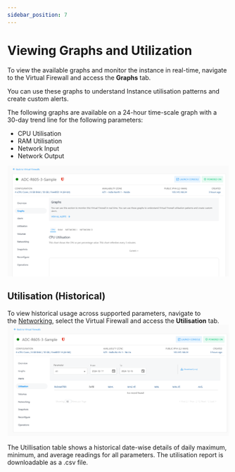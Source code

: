 ```yaml
---
sidebar_position: 7
---
```

# Viewing Graphs and Utilization

To view the available graphs and monitor the instance in real-time, navigate to the Virtual Firewall and access the **Graphs** tab.

You can use these graphs to understand Instance utilisation patterns and create custom alerts.

The following graphs are available on a 24-hour time-scale graph with a 30-day trend line for the following parameters:

- CPU Utilisation
- RAM Utilisation
- Network Input
- Network Output

![Graphs](img/Graphs.png)
## Utilisation (Historical)[​](http://localhost:3000/docs/Subscribers/Compute/LinuxInstances/ViewingGraphsandUtilizationofLinuxInstances#utilisation-historical "Direct link to Utilisation (Historical)")

To view historical usage across supported parameters, navigate to the [Networking](AboutFirewallInstances.md), select the Virtual Firewall and access the **Utilisation** tab.
![Utilisation](img/Utilisation.png)

The Utillisation table shows a historical date-wise details of daily maximum, minimum, and average readings for all parameters. The utilisation report is downloadable as a .csv file.



